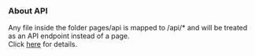 ### About API

Any file inside the folder pages/api is mapped to /api/* and will be treated as 
an API endpoint instead of a page.  
Click [here](https://nextjs.org/docs/api-routes/introduction) for details.